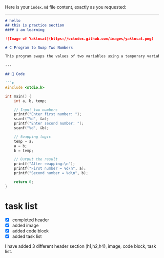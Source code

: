 Here is your `index.md` file content, exactly as you requested:

---

````markdown
# hello
## this is practice section
#### i am learning

![Image of Yaktocat](https://octodex.github.com/images/yaktocat.png)

# C Program to Swap Two Numbers

This program swaps the values of two variables using a temporary variable.

---

## 📄 Code

```c
#include <stdio.h>

int main() {
    int a, b, temp;

    // Input two numbers
    printf("Enter first number: ");
    scanf("%d", &a);
    printf("Enter second number: ");
    scanf("%d", &b);

    // Swapping logic
    temp = a;
    a = b;
    b = temp;

    // Output the result
    printf("After swapping:\n");
    printf("First number = %d\n", a);
    printf("Second number = %d\n", b);

    return 0;
}
````

# task list

* [x] completed header
* [x] added image
* [x] added code block
* [x] added task list

I have added 3 different header section (h1,h2,h4), image, code block, task list.
